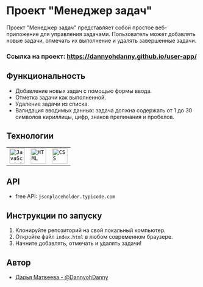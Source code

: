 # Проект "Менеджер задач"

Проект "Менеджер задач" представляет собой простое веб-приложение для управления задачами. Пользователь может добавлять новые задачи, отмечать их выполнение и удалять завершенные задачи.

### Ссылка на проект: https://dannyohdanny.github.io/user-app/

## Функциональность

- Добавление новых задач с помощью формы ввода.
- Отметка задачи как выполненной.
- Удаление задачи из списка.
- Валидация вводимых данных: задача должна содержать от 1 до 30 символов кириллицы, цифр, знаков препинания и пробелов.

## Технологии

<div >
	<table>
		<tr>
			<td><code><img width="40" src="https://user-images.githubusercontent.com/25181517/117447155-6a868a00-af3d-11eb-9cfe-245df15c9f3f.png" alt="JavaScript" title="JavaScript"/></code></td>
			<td><code><img width="40" src="https://user-images.githubusercontent.com/25181517/192158954-f88b5814-d510-4564-b285-dff7d6400dad.png" alt="HTML" title="HTML"/></code></td>
			<td><code><img width="40" src="https://user-images.githubusercontent.com/25181517/183898674-75a4a1b1-f960-4ea9-abcb-637170a00a75.png" alt="CSS" title="CSS"/></code></td>
		</tr>
	</table>
</div>

## API

- free API: `jsonplaceholder.typicode.com`

## Инструкции по запуску

1. Клонируйте репозиторий на свой локальный компьютер.
2. Откройте файл `index.html` в любом современном браузере.
3. Начните добавлять, отмечать и удалять задачи!

## Автор

- [Дарья Матвеева - @DannyohDanny](https://t.me/DannyohDanny)
